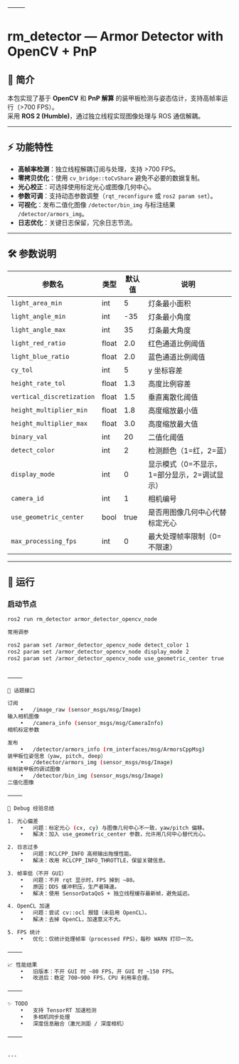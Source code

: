 ⸻


# rm_detector — Armor Detector with OpenCV + PnP

## 📌 简介
本包实现了基于 **OpenCV** 和 **PnP 解算** 的装甲板检测与姿态估计，支持高帧率运行（>700 FPS）。  
采用 **ROS 2 (Humble)**，通过独立线程实现图像处理与 ROS 通信解耦。  

---

## ⚡ 功能特性
- **高帧率检测**：独立线程解耦订阅与处理，支持 >700 FPS。
- **零拷贝优化**：使用 `cv_bridge::toCvShare` 避免不必要的数据复制。
- **光心校正**：可选择使用标定光心或图像几何中心。
- **参数可调**：支持动态参数调整（`rqt_reconfigure` 或 `ros2 param set`）。
- **可视化**：发布二值化图像 `/detector/bin_img` 与标注结果 `/detector/armors_img`。
- **日志优化**：关键日志保留，冗余日志节流。

---

## 🛠 参数说明

| 参数名                  | 类型   | 默认值 | 说明 |
|--------------------------|--------|--------|------|
| `light_area_min`         | int    | 5      | 灯条最小面积 |
| `light_angle_min`        | int    | -35    | 灯条最小角度 |
| `light_angle_max`        | int    | 35     | 灯条最大角度 |
| `light_red_ratio`        | float  | 2.0    | 红色通道比例阈值 |
| `light_blue_ratio`       | float  | 2.0    | 蓝色通道比例阈值 |
| `cy_tol`                 | int    | 5      | y 坐标容差 |
| `height_rate_tol`        | float  | 1.3    | 高度比例容差 |
| `vertical_discretization`| float  | 1.5    | 垂直离散化阈值 |
| `height_multiplier_min`  | float  | 1.8    | 高度缩放最小值 |
| `height_multiplier_max`  | float  | 3.0    | 高度缩放最大值 |
| `binary_val`             | int    | 20     | 二值化阈值 |
| `detect_color`           | int    | 2      | 检测颜色（1=红，2=蓝） |
| `display_mode`           | int    | 0      | 显示模式（0=不显示，1=部分显示，2=调试显示） |
| `camera_id`              | int    | 1      | 相机编号 |
| `use_geometric_center`   | bool   | true   | 是否用图像几何中心代替标定光心 |
| `max_processing_fps`     | int    | 0      | 最大处理帧率限制（0=不限速） |

---

## 🚀 运行

### 启动节点
```bash
ros2 run rm_detector armor_detector_opencv_node

常用调参

ros2 param set /armor_detector_opencv_node detect_color 1
ros2 param set /armor_detector_opencv_node display_mode 2
ros2 param set /armor_detector_opencv_node use_geometric_center true


⸻

📡 话题接口

订阅
	•	/image_raw (sensor_msgs/msg/Image)
输入相机图像
	•	/camera_info (sensor_msgs/msg/CameraInfo)
相机标定参数

发布
	•	/detector/armors_info (rm_interfaces/msg/ArmorsCppMsg)
装甲板位姿信息（yaw, pitch, deep）
	•	/detector/armors_img (sensor_msgs/msg/Image)
绘制装甲板的调试图像
	•	/detector/bin_img (sensor_msgs/msg/Image)
二值化图像

⸻

🔧 Debug 经验总结

1. 光心偏差
	•	问题：标定光心 (cx, cy) 与图像几何中心不一致，yaw/pitch 偏移。
	•	解决：加入 use_geometric_center 参数，允许用几何中心替代光心。

2. 日志过多
	•	问题：RCLCPP_INFO 高频输出拖慢性能。
	•	解决：改用 RCLCPP_INFO_THROTTLE，保留关键信息。

3. 帧率低（不开 GUI）
	•	问题：不开 rqt 显示时，FPS 掉到 ~80。
	•	原因：DDS 缓冲积压，生产者降速。
	•	解决：使用 SensorDataQoS + 独立线程缓存最新帧，避免延迟。

4. OpenCL 加速
	•	问题：尝试 cv::ocl 报错（未启用 OpenCL）。
	•	解决：去掉 OpenCL，加速意义不大。

5. FPS 统计
	•	优化：仅统计处理帧率（processed FPS），每秒 WARN 打印一次。

⸻

📈 性能结果
	•	旧版本：不开 GUI 时 ~80 FPS，开 GUI 时 ~150 FPS。
	•	改进后：稳定 700~900 FPS，CPU 利用率合理。

⸻

✨ TODO
	•	支持 TensorRT 加速检测
	•	多相机同步处理
	•	深度信息融合（激光测距 / 深度相机）

⸻


---
